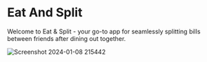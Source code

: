 # Eat And Split

Welcome to Eat & Split - your go-to app for seamlessly splitting bills between friends after dining out together.

![Screenshot 2024-01-08 215442](https://github.com/rohan1112/React-Projects/assets/94182713/14b80fdf-4d46-49e9-a24c-c1a87f424372)
